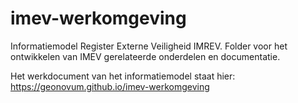 # imev-werkomgeving
Informatiemodel Register Externe Veiligheid IMREV. Folder voor het ontwikkelen van IMEV gerelateerde onderdelen en documentatie.

Het werkdocument van het informatiemodel staat hier: <https://geonovum.github.io/imev-werkomgeving>
